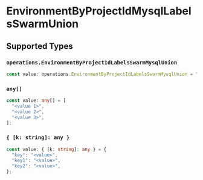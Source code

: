 # EnvironmentByProjectIdMysqlLabelsSwarmUnion


## Supported Types

### `operations.EnvironmentByProjectIdLabelsSwarmMysqlUnion`

```typescript
const value: operations.EnvironmentByProjectIdLabelsSwarmMysqlUnion = "null";
```

### `any[]`

```typescript
const value: any[] = [
  "<value 1>",
  "<value 2>",
  "<value 3>",
];
```

### `{ [k: string]: any }`

```typescript
const value: { [k: string]: any } = {
  "key": "<value>",
  "key1": "<value>",
  "key2": "<value>",
};
```


